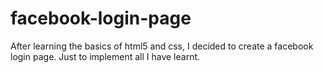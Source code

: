 # facebook-login-page
After learning the basics of html5 and css, I decided to create a facebook login page. 
Just to implement all I have learnt.
